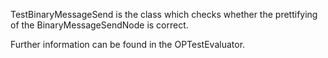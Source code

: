 TestBinaryMessageSend is the class which checks whether the prettifying of the BinaryMessageSendNode is correct.

Further information can be found in the OPTestEvaluator.